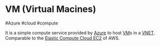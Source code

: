 # VM (Virtual Macines)
#Azure #cloud #compute 


It is a simple compute service provided by [Azure](-=%20Azure%20=-/Azure.md) to host [VM](-=%20Azure%20=-/VM.md)s in a [VNET](-=%20Azure%20=-/VNET.md). Comparable to the [Elastic Compute Cloud EC2](-=%20AWS%20=-/--%20Compute%20--/Elastic%20Compute%20Cloud%20EC2.md) of AWS.

